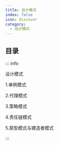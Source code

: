 ```yaml
---
title: 设计模式
index: false
icon: discover
category:
  - 设计模式
---
```


## 目录

::: info

设计模式

1.单例模式

2.代理模式

3.策略模式

4.责任链模式

5.原型模式与建造者模式

:::
